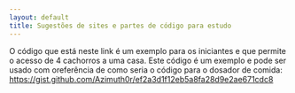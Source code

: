 ```yaml
---
layout: default
title: Sugestões de sites e partes de código para estudo
---
```


O código que está neste link é um exemplo para os iniciantes e que permite o acesso de 4 cachorros a uma casa. Este código é um exemplo e pode ser usado com oreferência de como seria o código para o dosador de comida: https://gist.github.com/Azimuth0r/ef2a3d1f12eb5a8fa28d9e2ae671cdc8

